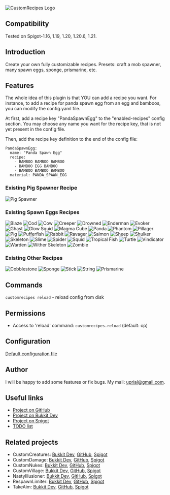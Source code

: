 ![CustomRecipes Logo](images/customrecipes-logo.png)

## Compatibility

Tested on Spigot-1.16, 1.19, 1.20, 1.20.6, 1.21.

## Introduction

Create your own fully customizable recipes. Presets: craft a mob spawner, many spawn eggs, sponge, prismarine, etc.

## Features

The whole idea of this plugin is that YOU can add a recipe you want. For instance, to add a recipe for panda spawn egg from an egg and bamboos, you can modify the config.yaml file.

At first, add a recipe key "PandaSpawnEgg" to the "enabled-recipes" config section. You may choose any name you want for the recipe key, that is not yet present in the config file.

Then, add the recipe key definition to the end of the config file:

    PandaSpawnEgg:
      name: "Panda Spawn Egg"
      recipe:
        - BAMBOO BAMBOO BAMBOO
        - BAMBOO EGG BAMBOO
        - BAMBOO BAMBOO BAMBOO
      material: PANDA_SPAWN_EGG

### Existing Pig Spawner Recipe
![Pig Spawner](https://raw.githubusercontent.com/uprial/customrecipes/master/images/pig_spawner.png)

### Existing Spawn Eggs Recipes
![Blaze](https://raw.githubusercontent.com/uprial/customrecipes/master/images/blaze_spawn_egg.png)
![Cod](https://raw.githubusercontent.com/uprial/customrecipes/master/images/cod_spawn_egg.png)
![Cow](https://raw.githubusercontent.com/uprial/customrecipes/master/images/cow_spawn_egg.png)
![Creeper](https://raw.githubusercontent.com/uprial/customrecipes/master/images/creeper_spawn_egg.png)
![Drowned](https://raw.githubusercontent.com/uprial/customrecipes/master/images/drowned_spawn_egg.png)
![Enderman](https://raw.githubusercontent.com/uprial/customrecipes/master/images/enderman_spawn_egg.png)
![Evoker](https://raw.githubusercontent.com/uprial/customrecipes/master/images/evoker_spawn_egg.png)
![Ghast](https://raw.githubusercontent.com/uprial/customrecipes/master/images/ghast_spawn_egg.png)
![Glow Squid](https://raw.githubusercontent.com/uprial/customrecipes/master/images/glow_squid_spawn_egg.png)
![Magma Cube](https://raw.githubusercontent.com/uprial/customrecipes/master/images/magma_cube_spawn_egg.png)
![Panda](https://raw.githubusercontent.com/uprial/customrecipes/master/images/panda_spawn_egg.png)
![Phantom](https://raw.githubusercontent.com/uprial/customrecipes/master/images/phantom_spawn_egg.png)
![Pillager](https://raw.githubusercontent.com/uprial/customrecipes/master/images/pillager_spawn_egg.png)
![Pig](https://raw.githubusercontent.com/uprial/customrecipes/master/images/pig_spawn_egg.png)
![Pufferfish](https://raw.githubusercontent.com/uprial/customrecipes/master/images/pufferfish_spawn_egg.png)
![Rabbit](https://raw.githubusercontent.com/uprial/customrecipes/master/images/rabbit_spawn_egg.png)
![Ravager](https://raw.githubusercontent.com/uprial/customrecipes/master/images/ravager_spawn_egg.png)
![Salmon](https://raw.githubusercontent.com/uprial/customrecipes/master/images/salmon_spawn_egg.png)
![Sheep](https://raw.githubusercontent.com/uprial/customrecipes/master/images/sheep_spawn_egg.png)
![Shulker](https://raw.githubusercontent.com/uprial/customrecipes/master/images/shulker_spawn_egg.png)
![Skeleton](https://raw.githubusercontent.com/uprial/customrecipes/master/images/skeleton_spawn_egg.png)
![Slime](https://raw.githubusercontent.com/uprial/customrecipes/master/images/slime_spawn_egg.png)
![Spider](https://raw.githubusercontent.com/uprial/customrecipes/master/images/spider_spawn_egg.png)
![Squid](https://raw.githubusercontent.com/uprial/customrecipes/master/images/squid_spawn_egg.png)
![Tropical Fish](https://raw.githubusercontent.com/uprial/customrecipes/master/images/tropical_fish_spawn_egg.png)
![Turtle](https://raw.githubusercontent.com/uprial/customrecipes/master/images/turtle_spawn_egg.png)
![Vindicator](https://raw.githubusercontent.com/uprial/customrecipes/master/images/vindicator_spawn_egg.png)
![Warden](https://raw.githubusercontent.com/uprial/customrecipes/master/images/warden_spawn_egg.png)
![Wither Skeleton](https://raw.githubusercontent.com/uprial/customrecipes/master/images/wither_skeleton_spawn_egg.png)
![Zombie](https://raw.githubusercontent.com/uprial/customrecipes/master/images/zombie_spawn_egg.png)

### Existing Other Recipes
![Cobblestone](https://raw.githubusercontent.com/uprial/customrecipes/master/images/cobblestone.png)
![Sponge](https://raw.githubusercontent.com/uprial/customrecipes/master/images/sponge.png)
![Stick](https://raw.githubusercontent.com/uprial/customrecipes/master/images/stick.png)
![String](https://raw.githubusercontent.com/uprial/customrecipes/master/images/string.png)
![Prismarine](https://raw.githubusercontent.com/uprial/customrecipes/master/images/prismarine.png)

## Commands

`customrecipes reload` - reload config from disk

## Permissions

* Access to 'reload' command:
`customrecipes.reload` (default: op)

## Configuration
[Default configuration file](src/main/resources/config.yml)

## Author
I will be happy to add some features or fix bugs. My mail: uprial@gmail.com.

## Useful links
* [Project on GitHub](https://github.com/uprial/customrecipes/)
* [Project on Bukkit Dev](https://dev.bukkit.org/projects/custom-recipes)
* [Project on Spigot](https://www.spigotmc.org/resources/customrecipes.89435/)
* [TODO list](TODO.md)

## Related projects
* CustomCreatures: [Bukkit Dev](http://dev.bukkit.org/bukkit-plugins/customcreatures/), [GitHub](https://github.com/uprial/customcreatures), [Spigot](https://www.spigotmc.org/resources/customcreatures.68711/)
* CustomDamage: [Bukkit Dev](http://dev.bukkit.org/bukkit-plugins/customdamage/), [GitHub](https://github.com/uprial/customdamage), [Spigot](https://www.spigotmc.org/resources/customdamage.68712/)
* CustomNukes: [Bukkit Dev](http://dev.bukkit.org/bukkit-plugins/customnukes/), [GitHub](https://github.com/uprial/customnukes), [Spigot](https://www.spigotmc.org/resources/customnukes.68710/)
* CustomVillage: [Bukkit Dev](http://dev.bukkit.org/bukkit-plugins/customvillage/), [GitHub](https://github.com/uprial/customvillage/), [Spigot](https://www.spigotmc.org/resources/customvillage.69170/)
* NastyIllusioner: [Bukkit Dev](https://legacy.curseforge.com/minecraft/bukkit-plugins/nastyillusioner), [GitHub](https://github.com/uprial/nastyillusioner), [Spigot](https://www.spigotmc.org/resources/nastyillusioner.109715/)
* RespawnLimiter: [Bukkit Dev](https://www.curseforge.com/minecraft/bukkit-plugins/respawn-limiter), [GitHub](https://github.com/uprial/respawnlimiter/), [Spigot](https://www.spigotmc.org/resources/respawnlimiter.106469/)
* TakeAim: [Bukkit Dev](https://dev.bukkit.org/projects/takeaim), [GitHub](https://github.com/uprial/takeaim), [Spigot](https://www.spigotmc.org/resources/takeaim.68713/)
